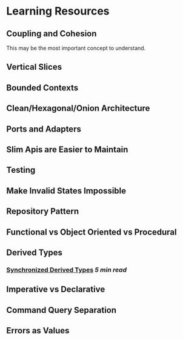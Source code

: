 # Learning Resources

## Coupling and Cohesion
This may be the most important concept to understand.

## Vertical Slices

## Bounded Contexts

## Clean/Hexagonal/Onion Architecture

## Ports and Adapters

## Slim Apis are Easier to Maintain 

## Testing

## Make Invalid States Impossible

## Repository Pattern

## Functional vs Object Oriented vs Procedural

## Derived Types

### [Synchronized Derived Types](https://javascript.plainenglish.io/typescript-how-to-create-synchronized-derived-types-4bf2371a9eab) *5 min read*

## Imperative vs Declarative

## Command Query Separation

## Errors as Values